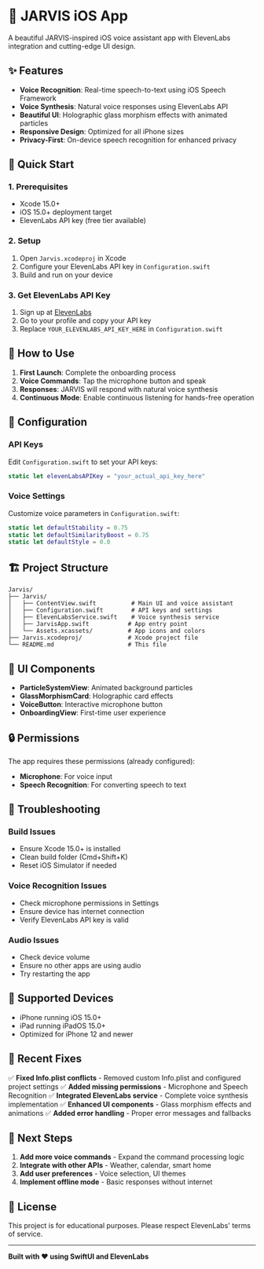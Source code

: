 # 🤖 JARVIS iOS App

A beautiful JARVIS-inspired iOS voice assistant app with ElevenLabs integration and cutting-edge UI design.

## ✨ Features

- **Voice Recognition**: Real-time speech-to-text using iOS Speech Framework
- **Voice Synthesis**: Natural voice responses using ElevenLabs API
- **Beautiful UI**: Holographic glass morphism effects with animated particles
- **Responsive Design**: Optimized for all iPhone sizes
- **Privacy-First**: On-device speech recognition for enhanced privacy

## 🚀 Quick Start

### 1. Prerequisites
- Xcode 15.0+
- iOS 15.0+ deployment target
- ElevenLabs API key (free tier available)

### 2. Setup
1. Open `Jarvis.xcodeproj` in Xcode
2. Configure your ElevenLabs API key in `Configuration.swift`
3. Build and run on your device

### 3. Get ElevenLabs API Key
1. Sign up at [ElevenLabs](https://elevenlabs.io/)
2. Go to your profile and copy your API key
3. Replace `YOUR_ELEVENLABS_API_KEY_HERE` in `Configuration.swift`

## 🎯 How to Use

1. **First Launch**: Complete the onboarding process
2. **Voice Commands**: Tap the microphone button and speak
3. **Responses**: JARVIS will respond with natural voice synthesis
4. **Continuous Mode**: Enable continuous listening for hands-free operation

## 🔧 Configuration

### API Keys
Edit `Configuration.swift` to set your API keys:
```swift
static let elevenLabsAPIKey = "your_actual_api_key_here"
```

### Voice Settings
Customize voice parameters in `Configuration.swift`:
```swift
static let defaultStability = 0.75
static let defaultSimilarityBoost = 0.75
static let defaultStyle = 0.0
```

## 🏗️ Project Structure

```
Jarvis/
├── Jarvis/
│   ├── ContentView.swift          # Main UI and voice assistant
│   ├── Configuration.swift        # API keys and settings
│   ├── ElevenLabsService.swift    # Voice synthesis service
│   ├── JarvisApp.swift           # App entry point
│   └── Assets.xcassets/          # App icons and colors
├── Jarvis.xcodeproj/             # Xcode project file
└── README.md                     # This file
```

## 🎨 UI Components

- **ParticleSystemView**: Animated background particles
- **GlassMorphismCard**: Holographic card effects
- **VoiceButton**: Interactive microphone button
- **OnboardingView**: First-time user experience

## 🔒 Permissions

The app requires these permissions (already configured):
- **Microphone**: For voice input
- **Speech Recognition**: For converting speech to text

## 🐛 Troubleshooting

### Build Issues
- Ensure Xcode 15.0+ is installed
- Clean build folder (Cmd+Shift+K)
- Reset iOS Simulator if needed

### Voice Recognition Issues
- Check microphone permissions in Settings
- Ensure device has internet connection
- Verify ElevenLabs API key is valid

### Audio Issues
- Check device volume
- Ensure no other apps are using audio
- Try restarting the app

## 📱 Supported Devices

- iPhone running iOS 15.0+
- iPad running iPadOS 15.0+
- Optimized for iPhone 12 and newer

## 🔄 Recent Fixes

✅ **Fixed Info.plist conflicts** - Removed custom Info.plist and configured project settings
✅ **Added missing permissions** - Microphone and Speech Recognition
✅ **Integrated ElevenLabs service** - Complete voice synthesis implementation
✅ **Enhanced UI components** - Glass morphism effects and animations
✅ **Added error handling** - Proper error messages and fallbacks

## 🚀 Next Steps

1. **Add more voice commands** - Expand the command processing logic
2. **Integrate with other APIs** - Weather, calendar, smart home
3. **Add user preferences** - Voice selection, UI themes
4. **Implement offline mode** - Basic responses without internet

## 📄 License

This project is for educational purposes. Please respect ElevenLabs' terms of service.

---

**Built with ❤️ using SwiftUI and ElevenLabs** 